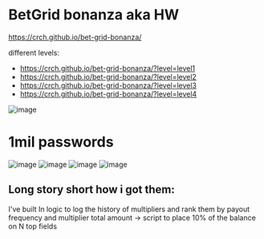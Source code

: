 # BetGrid bonanza aka HW

https://crch.github.io/bet-grid-bonanza/

different levels: 
* https://crch.github.io/bet-grid-bonanza/?level=level1
* https://crch.github.io/bet-grid-bonanza/?level=level2
* https://crch.github.io/bet-grid-bonanza/?level=level3
* https://crch.github.io/bet-grid-bonanza/?level=level4

![image](https://github.com/CRCH/bet-grid-bonanza/assets/16330078/cb37d077-672e-409f-bc30-37cc8f76f88c)

# 1mil passwords
![image](https://github.com/CRCH/bet-grid-bonanza/assets/16330078/23cb81de-e00c-4b9a-80c8-d1264494f51a)
![image](https://github.com/CRCH/bet-grid-bonanza/assets/16330078/826b24d5-60b2-4579-afc4-75daa5fb6f1b)
![image](https://github.com/CRCH/bet-grid-bonanza/assets/16330078/e6489502-e336-4c41-923e-0b9b7d787957)
![image](https://github.com/CRCH/bet-grid-bonanza/assets/16330078/5d1da696-9e0f-495d-8ad2-3dd71daeb6c1)

## Long story short how i got them: 
I've built In logic to log the history of multipliers and rank them by payout frequency and multiplier total amount -> script to place 10% of the balance on N top fields
